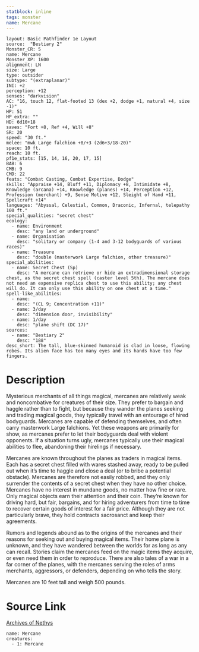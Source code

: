 ```yaml
---
statblock: inline
tags: monster
name: Mercane
---
```

```statblock
layout: Basic Pathfinder 1e Layout
source:  "Bestiary 2"
Monster_CR: 5
name: Mercane
Monster_XP: 1600
alignment: LN
size: Large
type: outsider
subtype: "(extraplanar)"
INI: +2
perception: +12
senses: "darkvision"
AC: "16, touch 12, flat-footed 13 (dex +2, dodge +1, natural +4, size -1)"
HP: 51
HP_extra: ""
HD: 6d10+18
saves: "Fort +8, Ref +4, Will +8"
SR: 20
speed: "30 ft."
melee: "mwk Large falchion +8/+3 (2d6+3/18-20)"
space: 10 ft.
reach: 10 ft.
pf1e_stats: [15, 14, 16, 20, 17, 15]
BAB: 6
CMB: 9
CMD: 22
feats: "Combat Casting, Combat Expertise, Dodge"
skills: "Appraise +14, Bluff +11, Diplomacy +8, Intimidate +8, Knowledge (arcana) +14, Knowledge (planes) +14, Perception +12, Profession (merchant) +9, Sense Motive +12, Sleight of Hand +11, Spellcraft +14"
languages: "Abyssal, Celestial, Common, Draconic, Infernal, telepathy 100 ft."
special_qualities: "secret chest"
ecology:
  - name: Environment
    desc: "any land or underground"
  - name: Organisation
    desc: "solitary or company (1-4 and 3-12 bodyguards of various races)"
  - name: Treasure
    desc: "double (masterwork Large falchion, other treasure)"
special_abilities:
  - name: Secret Chest (Sp)
    desc: "A mercane can retrieve or hide an extradimensional storage chest, as the secret chest spell (caster level 5th). The mercane does not need an expensive replica chest to use this ability; any chest will do. It can only use this ability on one chest at a time."
spell-like_abilities:
  - name:
    desc: "(CL 9; Concentration +11)"
  - name: 3/day
    desc: "dimension door, invisibility"
  - name: 1/day
    desc: "plane shift (DC 17)"
sources:
  - name: "Bestiary 2"
    desc: "188"
desc_short: The tall, blue-skinned humanoid is clad in loose, flowing robes. Its alien face has too many eyes and its hands have too few fingers.
```
# Description
Mysterious merchants of all things magical, mercanes are relatively weak and noncombative for creatures of their size. They prefer to bargain and haggle rather than to fight, but because they wander the planes seeking and trading magical goods, they typically travel with an entourage of hired bodyguards. Mercanes are capable of defending themselves, and often carry masterwork Large falchions. Yet these weapons are primarily for show, as mercanes prefer to let their bodyguards deal with violent opponents. If a situation turns ugly, mercanes typically use their magical abilities to flee, abandoning their hirelings if necessary.

Mercanes are known throughout the planes as traders in magical items. Each has a secret chest filled with wares stashed away, ready to be pulled out when it’s time to haggle and close a deal (or to bribe a potential obstacle). Mercanes are therefore not easily robbed, and they only surrender the contents of a secret chest when they have no other choice. Mercanes have no interest in mundane goods, no matter how fine or rare. Only magical objects earn their attention and their coin. They’re known for driving hard, but fair, bargains, and for hiring adventurers from time to time to recover certain goods of interest for a fair price. Although they are not particularly brave, they hold contracts sacrosanct and keep their agreements.

Rumors and legends abound as to the origins of the mercanes and their reasons for seeking out and buying magical items. Their home plane is unknown, and they have wandered between the worlds for as long as any can recall. Stories claim the mercanes feed on the magic items they acquire, or even need them in order to reproduce. There are also tales of a war in a far corner of the planes, with the mercanes serving the roles of arms merchants, aggressors, or defenders, depending on who tells the story.

Mercanes are 10 feet tall and weigh 500 pounds.
# Source Link
[Archives of Nethys](https://aonprd.com/MonsterDisplay.aspx?ItemName=Mercane)
```encounter-table
name: Mercane
creatures:
  - 1: Mercane
```
